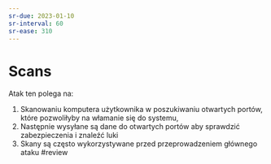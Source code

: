 ```yaml
---
sr-due: 2023-01-10
sr-interval: 60
sr-ease: 310
---
```


# Scans
Atak ten polega na:
1. Skanowaniu komputera użytkownika w poszukiwaniu otwartych portów, które pozwoliłyby na włamanie się do systemu,
2. Następnie wysyłane są dane do otwartych portów aby sprawdzić zabezpieczenia i znaleźć luki
3. Skany są często wykorzystywane przed przeprowadzeniem głównego ataku
#review